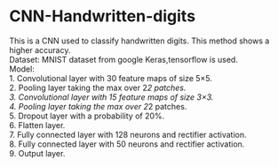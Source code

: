 # CNN-Handwritten-digits
This is a CNN used to classify handwritten digits. This method shows a higher accuracy.   
Dataset: MNIST dataset from google
Keras,tensorflow is used.  
Model:  
</t>1. Convolutional layer with 30 feature maps of size 5×5.  
    2. Pooling layer taking the max over 2*2 patches.  
    3. Convolutional layer with 15 feature maps of size 3×3.  
    4. Pooling layer taking the max over 2*2 patches.  
    5. Dropout layer with a probability of 20%.  
    6. Flatten layer.  
    7. Fully connected layer with 128 neurons and rectifier activation.  
    8. Fully connected layer with 50 neurons and rectifier activation.  
    9. Output layer.  
